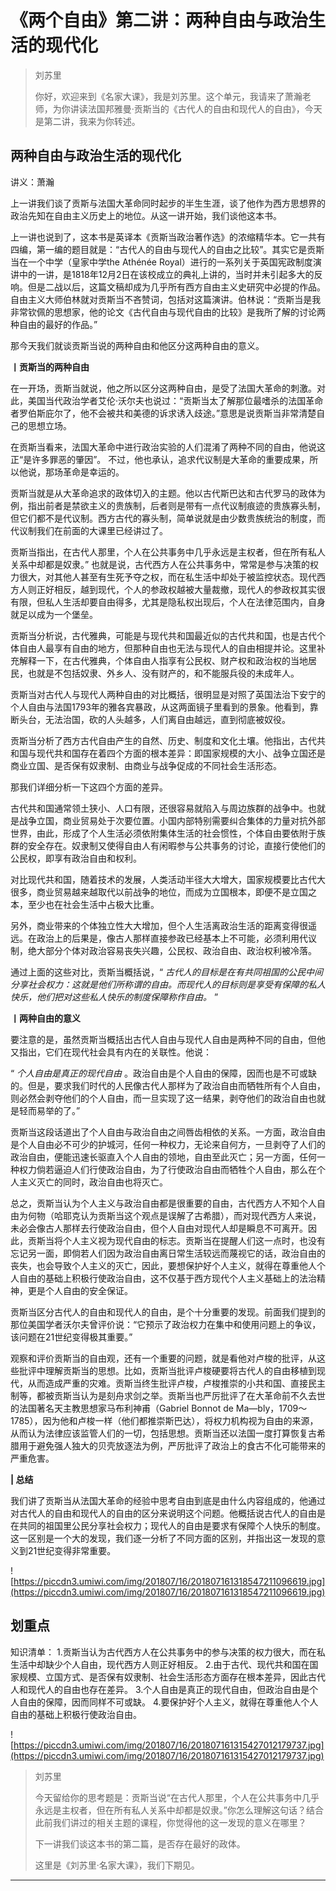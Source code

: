 # 《两个自由》第二讲：两种自由与政治生活的现代化

> 刘苏里
> 
> 你好，欢迎来到《名家大课》，我是刘苏里。这个单元，我请来了萧瀚老师，为你讲读法国邦雅曼·贡斯当的《古代人的自由和现代人的自由》，今天是第二讲，我来为你转述。

## 两种自由与政治生活的现代化

讲义：萧瀚

上一讲我们谈了贡斯与法国大革命同时起步的半生生涯，谈了他作为西方思想界的政治先知在自由主义历史上的地位。从这一讲开始，我们谈他这本书。

上一讲也说到了，这本书是英译本《贡斯当政治著作选》的浓缩精华本。它一共有四编，第一编的题目就是：“古代人的自由与现代人的自由之比较”。其实它是贡斯当在一个中学（皇家中学the Athénée Royal）进行的一系列关于英国宪政制度演讲中的一讲，是1818年12月2日在该校成立的典礼上讲的，当时并未引起多大的反响。但是二战以后，这篇文稿却成为几乎所有西方自由主义史研究中必提的作品。自由主义大师伯林就对贡斯当不吝赞词，包括对这篇演讲。伯林说：“贡斯当是我非常钦佩的思想家，他的论文《古代自由与现代自由的比较》是我所了解的讨论两种自由的最好的作品。”

那今天我们就谈贡斯当说的两种自由和他区分这两种自由的意义。

 **丨贡斯当的两种自由**

在一开场，贡斯当就说，他之所以区分这两种自由，是受了法国大革命的刺激。对此，美国当代政治学者艾伦·沃尔夫也说过：“贡斯当太了解那位最嗜杀的法国革命者罗伯斯庇尔了，他不会被共和美德的诉求诱入歧途。”意思是说贡斯当非常清楚自己的思想立场。

在贡斯当看来，法国大革命中进行政治实验的人们混淆了两种不同的自由，他说这正“是许多罪恶的肇因”。 不过，他也承认，追求代议制是大革命的重要成果，所以他说，那场革命是幸运的。

贡斯当就是从大革命追求的政体切入的主题。他以古代斯巴达和古代罗马的政体为例，指出前者是禁欲主义的贵族制，后者则是带有一点代议制痕迹的贵族寡头制，但它们都不是代议制。西方古代的寡头制，简单说就是由少数贵族统治的制度，而代议制我们在前面的大课里已经讲过了。

贡斯当指出，在古代人那里，个人在公共事务中几乎永远是主权者，但在所有私人关系中却都是奴隶。” 也就是说，古代西方人在公共事务中，常常是参与决策的权力很大，对其他人甚至有生死予夺之权，而在私生活中却处于被监控状态。现代西方人则正好相反，越到现代，个人的参政权越被大量裁撤，现代人的参政权其实很有限，但私人生活却要自由得多，尤其是隐私权出现后，个人在法律范围内，自身就足以成为一个堡垒。

贡斯当分析说，古代雅典，可能是与现代共和国最近似的古代共和国，也是古代个体自由人最享有自由的地方，但那种自由也无法与现代人的自由相提并论。这里补充解释一下，在古代雅典，个体自由人指享有公民权、财产权和政治权的当地居民，也就是不包括奴隶、外乡人、没有财产的，和不能服兵役的未成年人。

贡斯当对古代人与现代人两种自由的对比概括，很明显是对照了英国法治下安宁的个人自由与法国1793年的雅各宾暴政，从这两面镜子里看到的景象。他看到，靠断头台，无法治国，砍的人头越多，人们离自由越远，直到彻底被奴役。

贡斯当分析了西方古代自由产生的自然、历史、制度和文化土壤。他指出，古代共和国与现代共和国存在着四个方面的根本差异：即国家规模的大小、战争立国还是商业立国、是否保有奴隶制、由商业与战争促成的不同社会生活形态。

那我们详细分析一下这四个方面的差异。

古代共和国通常领土狭小、人口有限，还很容易就陷入与周边族群的战争中。也就是战争立国，商业贸易处于次要位置。小国内部特别需要纠合集体的力量对抗外部世界，由此，形成了个人生活必须依附集体生活的社会惯性，个体自由要依附于族群的安全存在。奴隶制又使得自由人有闲暇参与公共事务的讨论，直接行使他们的公民权，即享有政治自由和权利。

对比现代共和国，随着技术的发展，人类活动半径大大增大，国家规模要比古代大很多，商业贸易越来越取代以前战争的地位，而成为立国根本，即便不是立国之本，至少也在社会生活中占极大比重。

另外，商业带来的个体独立性大大增加，但个人生活离政治生活的距离变得很遥远。在政治上的后果是，像古人那样直接参政已经基本上不可能，必须利用代议制，绝大部分个体对政治容易丧失兴趣，公民权、政治自由、政治权利被冷落。

通过上面的这些对比，贡斯当概括说，“ *古代人的目标是在有共同祖国的公民中间分享社会权力：这就是他们所称谓的自由。而现代人的目标则是享受有保障的私人快乐，他们把对这些私人快乐的制度保障称作自由。* ”

 **丨两种自由的意义**

要注意的是，虽然贡斯当概括出古代人自由与现代人自由是两种不同的自由，但他又指出，它们在现代社会具有内在的关联性。他说：

“ *个人自由是真正的现代自由* 。政治自由是个人自由的保障，因而也是不可或缺的。但是，要求我们时代的人民像古代人那样为了政治自由而牺牲所有个人自由，则必然会剥夺他们的个人自由，而一旦实现了这一结果，剥夺他们的政治自由也就是轻而易举的了。”

贡斯当这段话道出了个人自由与政治自由之间唇齿相依的关系。一方面，政治自由是个人自由必不可少的护城河，任何一种权力，无论来自何方，一旦剥夺了人们的政治自由，便能迅速长驱直入个人自由的领地，自由至此灭亡；另一方面，任何一种权力倘若逼迫人们行使政治自由，为了行使政治自由而牺牲个人自由，那么在个人主义灭亡的同时，政治自由也将灭亡。

总之，贡斯当认为个人主义与政治自由都是很重要的自由，古代西方人不知个人自由为何物（哈耶克认为贡斯当这个观点是误解了古希腊），而对现代西方人来说，未必会像古人那样去行使政治自由，但个人自由对现代人却是瞬息不可离开。因此，贡斯当将个人主义视为现代自由的标志。贡斯当在提醒人们这一点时，也没有忘记另一面，即倘若人们因为政治自由离日常生活较远而蔑视它的话，政治自由的丧失，也会导致个人主义的灭亡，因此，要想保护好个人主义，就得在尊重他人个人自由的基础上积极行使政治自由，这不仅基于西方现代个人主义基础上的法治精神，更是个人自由的安全保证。

贡斯当区分古代人的自由和现代人的自由，是个十分重要的发现。前面我们提到的那位美国学者沃尔夫曾评价说：“它预示了政治权力在集中和使用问题上的争议，该问题在21世纪变得极其重要。”

观察和评价贡斯当的自由观，还有一个重要的问题，就是看他对卢梭的批评，从这些批评中理解贡斯当的思想。比如，贡斯当批评卢梭硬要将古代人的自由移植到现代，从而造成严重的灾难。贡斯当终生批评卢梭，卢梭推崇的小共和国、直接民主制等，都被贡斯当认为是刻舟求剑之举。贡斯当也严厉批评了在大革命前不久去世的法国著名天主教思想家马布利神甫（Gabriel Bonnot de Ma—bly，1709～1785），因为他和卢梭一样（他们都推崇斯巴达），将权力机构视为自由的来源，从而认为法律应该监管人们的一切，包括思想。贡斯当还以法国一度打算恢复古希腊用于避免强人独大的贝壳放逐法为例，严厉批评了政治上的食古不化可能带来的严重危害。

 **| 总结**

我们讲了贡斯当从法国大革命的经验中思考自由到底是由什么内容组成的，他通过对古代人的自由和现代人的自由的区分来说明这个问题。他概括说古代人的自由是在共同的祖国里公民分享社会权力；现代人的自由是要求有保障个人快乐的制度。这一区别是一个大的发现，我们逐一分析了不同方面的区别，并指出这一发现的意义到21世纪变得非常重要。

![https://piccdn3.umiwi.com/img/201807/16/201807161318547211096619.jpg](https://piccdn3.umiwi.com/img/201807/16/201807161318547211096619.jpg)

## 划重点

知识清单：
1.贡斯当认为古代西方人在公共事务中的参与决策的权力很大，而在私生活中却缺少个人自由，现代西方人则正好相反。
2.由于古代、现代共和国在国家规模、立国方式、是否保有奴隶制、社会生活形态方面存在根本差异，因此古代人和现代人的自由也存在差异。
3.个人自由是真正的现代自由，但政治自由是个人自由的保障，因而同样不可或缺。
4.要保护好个人主义，就得在尊重他人个人自由的基础上积极行使政治自由。

![https://piccdn3.umiwi.com/img/201807/16/201807161315427012179737.jpg](https://piccdn3.umiwi.com/img/201807/16/201807161315427012179737.jpg)

> 刘苏里
> 
> 今天留给你的思考题是：贡斯当说“在古代人那里，个人在公共事务中几乎永远是主权者，但在所有私人关系中却都是奴隶。”你怎么理解这句话？结合此前我们讲过的相关主题的课程，你觉得他的这一发现的意义在哪里？
> 
> 下一讲我们谈这本书的第二篇，是否存在最好的政体。
> 
> 这里是《刘苏里·名家大课》，我们下期见。

---

